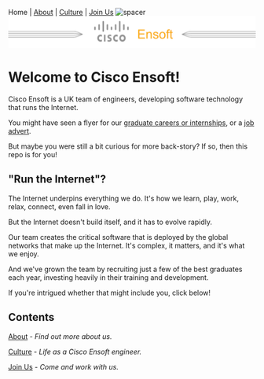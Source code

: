 Home | [About](/pages/about.md) | [Culture](/pages/culture.md) | [Join Us](/pages/join.md)
![spacer](https://logs-01.loggly.com/inputs/e0e1595f-302c-4de6-bfe3-a7da99d6a3d3.gif?type=github&page=home)
[![banner](/pages/img/cisco_ensoft_banner.png)](/README.md)

# Welcome to Cisco Ensoft!

Cisco Ensoft is a UK team of engineers, developing software technology that runs the
Internet.

You might have seen a flyer for our [graduate careers or
internships](https://cs.co/ensoft), or a [job
advert](https://jobs.cisco.com/jobs/SearchJobs/ensoft).

But maybe you were still a bit curious for more back-story? If so, then this repo is for you!

## "Run the Internet"?

The Internet underpins everything we do.
It's how we learn, play, work, relax, connect, even fall in love.

But the Internet doesn't build itself, and it has to evolve rapidly.

Our team creates the critical software that is deployed by the global networks
that make up the Internet. It's complex, it matters, and it's what we enjoy.

And we've grown the team by recruiting just a few of the best graduates each
year, investing heavily in their training and development.

If you're intrigued whether that might include you, click below!

## Contents

[About](pages/about.md) - _Find out more about us._

[Culture](pages/culture.md) - _Life as a Cisco Ensoft engineer._

[Join Us](pages/join.md) - _Come and work with us._
